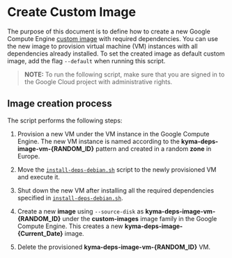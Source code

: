 # Create Custom Image
The purpose of this document is to define how to create a new Google Compute Engine [custom image](https://cloud.google.com/compute/docs/images?authuser=1#custom_images) with required dependencies. You can use the new image to provision virtual machine (VM) instances with all dependencies already installed. To set the created image as default custom image, add the flag `--default` when running this script.

> **NOTE:** To run the following script, make sure that you are signed in to the Google Cloud project with administrative rights.

## Image creation process

The script performs the following steps:

1. Provision a new VM under the VM instance in the Google Compute Engine.
   The new VM instance is named according to the **kyma-deps-image-vm-{RANDOM_ID}** pattern and created in a random **zone** in Europe.

2. Move the [`install-deps-debian.sh`](./install-deps-debian.sh) script to the newly provisioned VM and execute it.

3. Shut down the new VM after installing all the required dependencies specified in [`install-deps-debian.sh`](./install-deps-debian.sh).

4. Create a new **image** using `--source-disk` as **kyma-deps-image-vm-{RANDOM_ID}** under the **custom-images** image family in the Google Compute Engine. This creates a new **kyma-deps-image-{Current_Date}** image.

5. Delete the provisioned **kyma-deps-image-vm-{RANDOM_ID}** VM.
